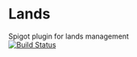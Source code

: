 # Lands
Spigot plugin for lands management  
[![Build Status](https://travis-ci.org/Bendercraft/spigot-lands.svg?branch=master)](https://travis-ci.org/Bendercraft/spigot-lands)
